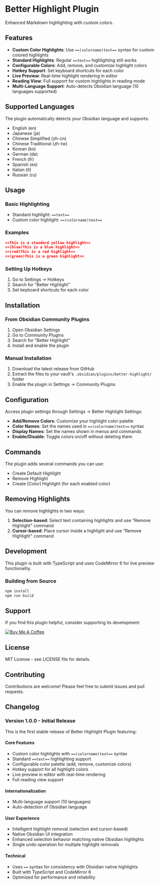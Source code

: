 # Better Highlight Plugin

Enhanced Markdown highlighting with custom colors.

## Features

- **Custom Color Highlights**: Use `==(colorname)text==` syntax for custom colored highlights
- **Standard Highlights**: Regular `==text==` highlighting still works
- **Configurable Colors**: Add, remove, and customize highlight colors
- **Hotkey Support**: Set keyboard shortcuts for each color
- **Live Preview**: Real-time highlight rendering in editor
- **Reading View**: Full support for custom highlights in reading mode
- **Multi-Language Support**: Auto-detects Obsidian language (10 languages supported)

## Supported Languages

The plugin automatically detects your Obsidian language and supports:
- English (en)
- Japanese (ja)
- Chinese Simplified (zh-cn)
- Chinese Traditional (zh-tw)
- Korean (ko)
- German (de)
- French (fr)
- Spanish (es)
- Italian (it)
- Russian (ru)

## Usage

### Basic Highlighting
- Standard highlight: `==text==`
- Custom color highlight: `==(colorname)text==`

### Examples
```markdown
==This is a standard yellow highlight==
==(blue)This is a blue highlight==
==(red)This is a red highlight==
==(green)This is a green highlight==
```

### Setting Up Hotkeys
1. Go to Settings → Hotkeys
2. Search for "Better Highlight"
3. Set keyboard shortcuts for each color

## Installation

### From Obsidian Community Plugins
1. Open Obsidian Settings
2. Go to Community Plugins
3. Search for "Better Highlight"
4. Install and enable the plugin

### Manual Installation
1. Download the latest release from GitHub
2. Extract the files to your vault's `.obsidian/plugins/better-highlight/` folder
3. Enable the plugin in Settings → Community Plugins

## Configuration

Access plugin settings through Settings → Better Highlight Settings:

- **Add/Remove Colors**: Customize your highlight color palette
- **Color Names**: Set the names used in `==(colorname)text==` syntax
- **Display Names**: Set the names shown in menus and commands
- **Enable/Disable**: Toggle colors on/off without deleting them

## Commands

The plugin adds several commands you can use:
- Create Default Highlight
- Remove Highlight
- Create [Color] Highlight (for each enabled color)

## Removing Highlights

You can remove highlights in two ways:
1. **Selection-based**: Select text containing highlights and use "Remove Highlight" command
2. **Cursor-based**: Place cursor inside a highlight and use "Remove Highlight" command

## Development

This plugin is built with TypeScript and uses CodeMirror 6 for live preview functionality.

### Building from Source
```bash
npm install
npm run build
```

## Support

If you find this plugin helpful, consider supporting its development:

[![Buy Me A Coffee](https://cdn.buymeacoffee.com/buttons/v2/default-yellow.png)](https://www.buymeacoffee.com/edacchi_chonmage)

## License

MIT License - see LICENSE file for details.

## Contributing

Contributions are welcome! Please feel free to submit issues and pull requests.

## Changelog

### Version 1.0.0 - Initial Release

This is the first stable release of Better Highlight Plugin featuring:

#### Core Features
- Custom color highlights with `==(colorname)text==` syntax
- Standard `==text==` highlighting support  
- Configurable color palette (add, remove, customize colors)
- Hotkey support for all highlight colors
- Live preview in editor with real-time rendering
- Full reading view support

#### Internationalization
- Multi-language support (10 languages)
- Auto-detection of Obsidian language

#### User Experience
- Intelligent highlight removal (selection and cursor-based)
- Native Obsidian UI integration
- Enhanced selection behavior matching native Obsidian highlights
- Single undo operation for multiple highlight removals

#### Technical
- Uses `==` syntax for consistency with Obsidian native highlights
- Built with TypeScript and CodeMirror 6
- Optimized for performance and reliability 